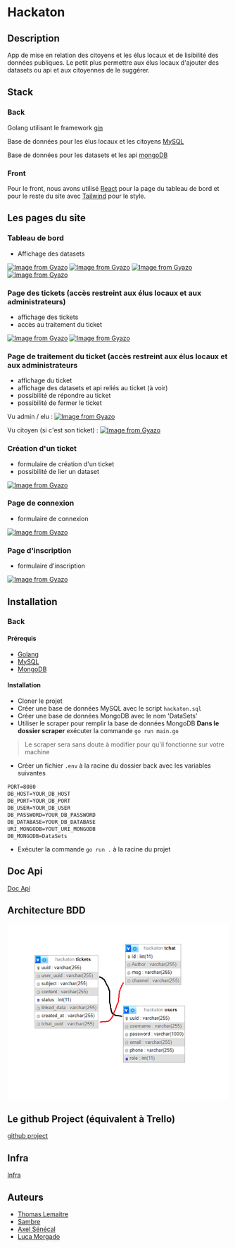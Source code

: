 # Hackaton

## Description

App de mise en relation des citoyens et les élus locaux et de lisibilité des données publiques.
Le petit plus permettre aux élus locaux d'ajouter des datasets ou api et aux citoyennes de le suggérer.

## Stack

### Back 

Golang utilisant le framework [gin](https://www.gin-gonic.com)

Base de données pour les élus locaux et les citoyens [MySQL](https://www.mysql.com/fr/)

Base de données pour les datasets et les api [mongoDB](https://www.mongodb.com/fr)

### Front

Pour le front, nous avons utilisé [React](https://fr.reactjs.org) pour la page du tableau de bord
et pour le reste du site avec [Tailwind](https://tailwindcss.com) pour le style.

## Les pages du site

### Tableau de bord

- Affichage des datasets

[![Image from Gyazo](https://i.gyazo.com/deb43f336840e619dea99afd6f154ede.gif)](https://gyazo.com/deb43f336840e619dea99afd6f154ede)
[![Image from Gyazo](https://i.gyazo.com/3d82a10656f13cde6efbd1f917a5d5c1.gif)](https://gyazo.com/3d82a10656f13cde6efbd1f917a5d5c1)
[![Image from Gyazo](https://i.gyazo.com/addb29f2b3be2d60950398d4fd8552ce.gif)](https://gyazo.com/addb29f2b3be2d60950398d4fd8552ce)
[![Image from Gyazo](https://i.gyazo.com/0ac191bb5f91b70bc308071455c0f96c.gif)](https://gyazo.com/0ac191bb5f91b70bc308071455c0f96c)

### Page des tickets (accès restreint aux élus locaux et aux administrateurs)

- affichage des tickets
- accès au traitement du ticket

[![Image from Gyazo](https://i.gyazo.com/c0bb2976bfaf16fda13d58e13a2dc8ce.gif)](https://gyazo.com/c0bb2976bfaf16fda13d58e13a2dc8ce)
[![Image from Gyazo](https://i.gyazo.com/54d6d09a5621afe8d9f896703ddc84f2.gif)](https://gyazo.com/54d6d09a5621afe8d9f896703ddc84f2)

### Page de traitement du ticket (accès restreint aux élus locaux et aux administrateurs

- affichage du ticket
- affichage des datasets et api reliés au ticket (à voir)
- possibilité de répondre au ticket
- possibilité de fermer le ticket

Vu admin / elu :
[![Image from Gyazo](https://i.gyazo.com/39f0cf0bfcc33203cc2044a9652715b6.gif)](https://gyazo.com/39f0cf0bfcc33203cc2044a9652715b6)

Vu citoyen (si c'est son ticket) :
[![Image from Gyazo](https://i.gyazo.com/231cccfcd7772ce984c52d5c4842b58f.gif)](https://gyazo.com/231cccfcd7772ce984c52d5c4842b58f)

### Création d'un ticket

- formulaire de création d'un ticket
- possibilité de lier un dataset

[![Image from Gyazo](https://i.gyazo.com/64d72503ae768835d3bf2081d99b9482.gif)](https://gyazo.com/64d72503ae768835d3bf2081d99b9482)


### Page de connexion

- formulaire de connexion

[![Image from Gyazo](https://i.gyazo.com/98df06818fba2b5eef7ab10f4a80751e.gif)](https://gyazo.com/98df06818fba2b5eef7ab10f4a80751e)

### Page d'inscription

- formulaire d'inscription

[![Image from Gyazo](https://i.gyazo.com/2e780092b70899ccd6762751cb2635e9.gif)](https://gyazo.com/2e780092b70899ccd6762751cb2635e9)


## Installation

### Back

#### Prérequis

- [Golang](https://golang.org/doc/install)
- [MySQL](https://dev.mysql.com/doc/mysql-installation-excerpt/5.7/en/)
- [MongoDB](https://docs.mongodb.com/manual/installation/)

#### Installation

- Cloner le projet
- Créer une base de données MySQL avec le script `hackaton.sql`
- Créer une base de données MongoDB avec le nom 'DataSets'
- Utiliser le scraper pour remplir la base de données MongoDB **Dans le dossier scraper** exécuter la commande `go run main.go`
> Le scraper sera sans doute à modifier pour qu'il fonctionne sur votre machine
- Créer un fichier `.env` à la racine du dossier back avec les variables suivantes
```
PORT=8080
DB_HOST=YOUR_DB_HOST
DB_PORT=YOUR_DB_PORT
DB_USER=YOUR_DB_USER
DB_PASSWORD=YOUR_DB_PASSWORD
DB_DATABASE=YOUR_DB_DATABASE
URI_MONGODB=YOUT_URI_MONGODB
DB_MONGODB=DataSets
```
- Exécuter la commande `go run .` à la racine du projet


## Doc Api

[Doc Api](./DocApi.md)

## Architecture BDD

![Architecture BDD](./img/image.png)

## Le github Project (équivalent à Trello)

[github project](https://github.com/users/tot0p/projects/5/views/2)

## Infra

[Infra](./INFRA.md)

## Auteurs

- [Thomas Lemaitre](https://www.github.com/tot0p)
- [Sambre](https://www.github.com/sambreVan)
- [Axel Sénécal](https://www.github.com/axou89)
- [Luca Morgado](https://www.github.com/mkarten)